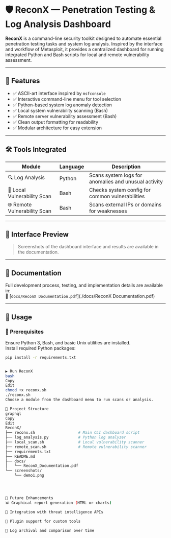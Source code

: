 # 🛡️ ReconX — Penetration Testing & Log Analysis Dashboard

**ReconX** is a command-line security toolkit designed to automate essential penetration testing tasks and system log analysis. Inspired by the interface and workflow of Metasploit, it provides a centralized dashboard for running integrated Python and Bash scripts for local and remote vulnerability assessment.

---

## 🚀 Features

- ✅ ASCII-art interface inspired by `msfconsole`
- ✅ Interactive command-line menu for tool selection
- ✅ Python-based system log anomaly detection
- ✅ Local system vulnerability scanning (Bash)
- ✅ Remote server vulnerability assessment (Bash)
- ✅ Clean output formatting for readability
- ✅ Modular architecture for easy extension

---

## 🛠️ Tools Integrated

| Module                         | Language | Description                                      |
|-------------------------------|----------|--------------------------------------------------|
| 🔍 Log Analysis               | Python   | Scans system logs for anomalies and unusual activity |
| 🧪 Local Vulnerability Scan   | Bash     | Checks system config for common vulnerabilities |
| 🌐 Remote Vulnerability Scan  | Bash     | Scans external IPs or domains for weaknesses    |

---

## 📸 Interface Preview

> Screenshots of the dashboard interface and results are available in the documentation.

---

## 📄 Documentation

Full development process, testing, and implementation details are available in:  
📎 [`docs/ReconX Documentation.pdf`](./docs/ReconX Documentation.pdf)

---

## 🧪 Usage

### 🧰 Prerequisites

Ensure Python 3, Bash, and basic Unix utilities are installed.  
Install required Python packages:

```bash
pip install -r requirements.txt


▶️ Run ReconX
bash
Copy
Edit
chmod +x reconx.sh
./reconx.sh
Choose a module from the dashboard menu to run scans or analysis.

📁 Project Structure
graphql
Copy
Edit
ReconX/
├── reconx.sh                   # Main CLI dashboard script
├── log_analysis.py             # Python log analyzer
├── local_scan.sh               # Local vulnerability scanner
├── remote_scan.sh              # Remote vulnerability scanner
├── requirements.txt
├── README.md
├── docs/
│   └── ReconX_Documentation.pdf
└── screenshots/
    └── demo1.png




🔧 Future Enhancements
📊 Graphical report generation (HTML or charts)

🔗 Integration with threat intelligence APIs

🧩 Plugin support for custom tools

📁 Log archival and comparison over time
